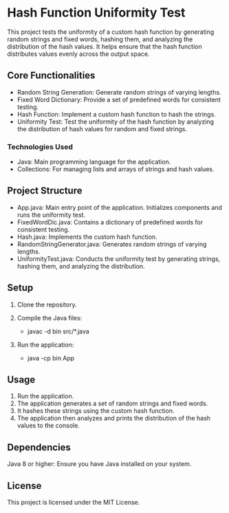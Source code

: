 # Hash Function Uniformity Test

This project tests the uniformity of a custom hash function by generating random strings and fixed words, hashing them, and analyzing the distribution of the hash values. It helps ensure that the hash function distributes values evenly across the output space.

## Core Functionalities

 -   Random String Generation: Generate random strings of varying lengths.
 -   Fixed Word Dictionary: Provide a set of predefined words for consistent testing.
-    Hash Function: Implement a custom hash function to hash the strings.
-    Uniformity Test: Test the uniformity of the hash function by analyzing the distribution of hash values for random and fixed strings.

### Technologies Used

 -   Java: Main programming language for the application.
 -   Collections: For managing lists and arrays of strings and hash values.

## Project Structure

  -  App.java: Main entry point of the application. Initializes components and runs the uniformity test.
  -  FixedWordDic.java: Contains a dictionary of predefined words for consistent testing.
  -  Hash.java: Implements the custom hash function.
 -   RandomStringGenerator.java: Generates random strings of varying lengths.
 -   UniformityTest.java: Conducts the uniformity test by generating strings, hashing them, and analyzing the distribution.

## Setup

  1. Clone the repository.

2. Compile the Java files:

   - javac -d bin src/*.java

3. Run the application:

    -  java -cp bin App

## Usage

1.  Run the application.
2.  The application generates a set of random strings and fixed words.
3.  It hashes these strings using the custom hash function.
4.  The application then analyzes and prints the distribution of the hash values to the console.

## Dependencies

  Java 8 or higher: Ensure you have Java installed on your system.

## License

This project is licensed under the MIT License.
